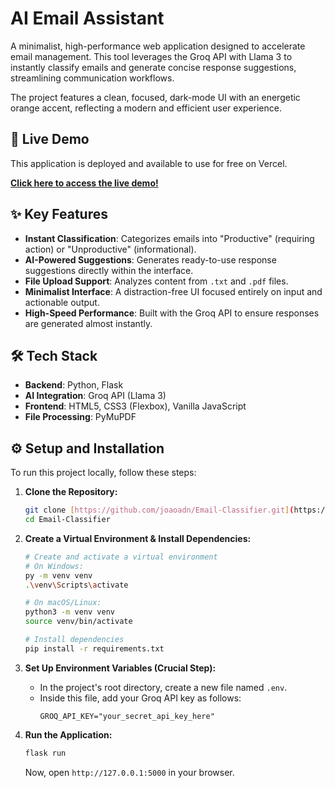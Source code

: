 # AI Email Assistant

A minimalist, high-performance web application designed to accelerate email management. This tool leverages the Groq API with Llama 3 to instantly classify emails and generate concise response suggestions, streamlining communication workflows.

The project features a clean, focused, dark-mode UI with an energetic orange accent, reflecting a modern and efficient user experience.


## 🚀 Live Demo

This application is deployed and available to use for free on Vercel.

**[Click here to access the live demo!](https://email-classifier-case-autou.vercel.app/)**

## ✨ Key Features

-   **Instant Classification**: Categorizes emails into "Productive" (requiring action) or "Unproductive" (informational).
-   **AI-Powered Suggestions**: Generates ready-to-use response suggestions directly within the interface.
-   **File Upload Support**: Analyzes content from `.txt` and `.pdf` files.
-   **Minimalist Interface**: A distraction-free UI focused entirely on input and actionable output.
-   **High-Speed Performance**: Built with the Groq API to ensure responses are generated almost instantly.

## 🛠️ Tech Stack

-   **Backend**: Python, Flask
-   **AI Integration**: Groq API (Llama 3)
-   **Frontend**: HTML5, CSS3 (Flexbox), Vanilla JavaScript
-   **File Processing**: PyMuPDF

## ⚙️ Setup and Installation

To run this project locally, follow these steps:

1.  **Clone the Repository:**
    ```bash
    git clone [https://github.com/joaoadn/Email-Classifier.git](https://github.com/joaoadn/Email-Classifier.git)
    cd Email-Classifier
    ```

2.  **Create a Virtual Environment & Install Dependencies:**
    ```bash
    # Create and activate a virtual environment
    # On Windows:
    py -m venv venv
    .\venv\Scripts\activate

    # On macOS/Linux:
    python3 -m venv venv
    source venv/bin/activate
    
    # Install dependencies
    pip install -r requirements.txt
    ```

3.  **Set Up Environment Variables (Crucial Step):**
    -   In the project's root directory, create a new file named `.env`.
    -   Inside this file, add your Groq API key as follows:
        ```
        GROQ_API_KEY="your_secret_api_key_here"
        ```

4.  **Run the Application:**
    ```bash
    flask run
    ```
    Now, open `http://127.0.0.1:5000` in your browser.
